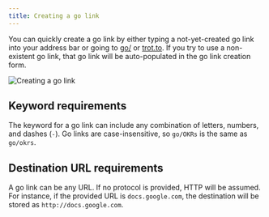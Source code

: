 ```yaml
---
title: Creating a go link
---
```


You can quickly create a go link by either typing a not-yet-created go link into your address
bar or going to [go/](http://go) or [trot.to](https://trot.to). If you try to use a non-existent
go link, that go link will be auto-populated in the go link creation form.

![Creating a go link](/img/docs/creating-a-go-link.gif "Creating a go link")

## Keyword requirements

The keyword for a go link can include any combination of letters, numbers, and dashes (`-`). Go
links are case-insensitive, so `go/OKRs` is the same as `go/okrs`.

## Destination URL requirements

A go link can be any URL. If no protocol is provided, HTTP will be assumed. For instance, if
the provided URL is `docs.google.com`, the destination will be stored as `http://docs.google.com`.
